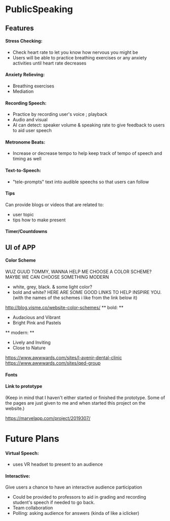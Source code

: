 # PublicSpeaking


## Features
#### Stress Checking:
   * Check heart rate to let you know how nervous you might be
   * Users will be able to practice breathing exercises or any anxiety activities until heart rate decreases
   
#### Anxiety Relieving:
  * Breathing exercises
  * Mediation
                  
#### Recording Speech:
  * Practice by recording user's voice ; playback
  * Audio and visual
  * AI can detect: speaker volume & speaking rate
to give feedback to users to aid user speech
    
#### Metronome Beats:
  * Increase or decrease tempo to help keep track of tempo of speech and timing as well
  
#### Text-to-Speech:
  * "tele-prompts" text into audible speechs so that users can follow

#### Tips
Can provide blogs or videos that are related to:
  * user topic
  * tips how to make present
        
#### Timer/Countdowns

## UI of APP
#### Color Scheme
WUZ GUUD TOMMY, WANNA HELP ME CHOOSE A COLOR SCHEME?
MAYBE WE CAN CHOOSE SOMETHING MODERN 
  * white, grey, black. & some light color?
  * bold and white?
HERE ARE SOME GOOD LINKS TO HELP INSPIRE YOU. (with the names of the schemes i like from the link below it)

http://blog.visme.co/website-color-schemes/
** bold: **
   * Audacious and Vibrant
   * Bright Pink and Pastels

** modern: **
   * Lively and Inviting
   * Close to Nature 
   
https://www.awwwards.com/sites/l-avenir-dental-clinic
https://www.awwwards.com/sites/qed-group  

#### Fonts


#### Link to prototype
(Keep in mind that I haven't either started or finished the prototype. Some of the pages are just given to me and when started this project on the website.)

https://marvelapp.com/project/2019307/



# Future Plans
#### Virtual Speech:
  * uses VR headset to present to an audience

#### Interactive:
Give users a chance to have an interactive audience participation
  * Could be provided to professors to aid in grading and recording student's speech if needed to go back. 
  * Team collaboration
  * Polling: asking audience for answers (kinda of like a iclicker)
  
